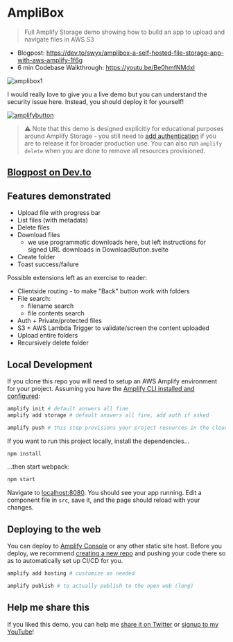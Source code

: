 # AmpliBox

> Full Amplify Storage demo showing how to build an app to upload and navigate files in AWS S3

- Blogpost: https://dev.to/swyx/amplibox-a-self-hosted-file-storage-app-with-aws-amplify-1f6g
- 6 min Codebase Walkthrough: https://youtu.be/Be0hmfNMdxI

![amplibox1](https://user-images.githubusercontent.com/6764957/95765969-2c95f000-0ce5-11eb-8452-af013c4b04e6.gif)


I would really love to give you a live demo but you can understand the security issue here. Instead, you should deploy it for yourself!

[![amplifybutton](https://oneclick.amplifyapp.com/button.svg)](https://console.aws.amazon.com/amplify/home#/deploy?repo=https://github.com/sw-yx/demo-amplify-storage-file-upload)

>⚠️ Note that this demo is designed explicitly for educational purposes around Amplify Storage - you still need to [add authentication](https://docs.amplify.aws/lib/auth/getting-started/q/platform/js) if you are to release it for broader production use. You can also run `amplify delete` when you are done to remove all resources provisioned.

## [Blogpost on Dev.to](https://dev.to/swyx/amplibox-a-self-hosted-file-storage-app-with-aws-amplify-1f6g)

## Features demonstrated

- Upload file with progress bar
- List files (with metadata)
- Delete files
- Download files
  - we use programmatic downloads here, but left instructions for signed URL downloads in DownloadButton.svelte
- Create folder
- Toast success/failure

Possible extensions left as an exercise to reader:

- Clientside routing - to make "Back" button work with folders
- File search:
  - filename search
  - file contents search
- Auth + Private/protected files
- S3 + AWS Lambda Trigger to validate/screen the content uploaded
- Upload entire folders
- Recursively delete folder

## Local Development

If you clone this repo you will need to setup an AWS Amplify environment for your project. Assuming you have the [Amplify CLI installed and configured](https://docs.amplify.aws/cli):

```bash
amplify init # default answers all fine
amplify add storage # default answers all fine, add auth if asked

amplify push # this step provisions your project resources in the cloud (long)
```

If you want to run this project locally, install the dependencies...

```bash
npm install
```

...then start webpack:

```bash
npm start
```

Navigate to [localhost:8080](http://localhost:8080). You should see your app running. Edit a component file in `src`, save it, and the page should reload with your changes.

## Deploying to the web

You can deploy to [Amplify Console](https://docs.aws.amazon.com/amplify/latest/userguide/welcome.html) or any other static site host. Before you deploy, we recommend [creating a new repo](https://repo.new) and pushing your code there so as to automatically set up CI/CD for you.

```bash
amplify add hosting # customize as needed

amplify publish # to actually publish to the open web (long)
```



## Help me share this

If you liked this demo, you can help me [share it on Twitter](https://twitter.com/swyx/status/1315695498032902144?s=20) or [signup to my YouTube](https://youtu.be/Be0hmfNMdxI)!
